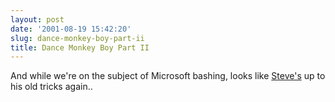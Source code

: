 ```yaml
---
layout: post
date: '2001-08-19 15:42:20'
slug: dance-monkey-boy-part-ii
title: Dance Monkey Boy Part II
---
```


And while we're on the subject of Microsoft bashing, looks like [Steve's](http://users.erols.com/ahsyed/MSshame/developers.mpeg) up to his old tricks again..